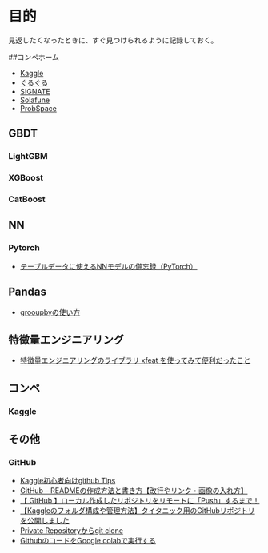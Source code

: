 # 目的
見返したくなったときに、すぐ見つけられるように記録しておく。

##コンペホーム
- [Kaggle](https://www.kaggle.com/)
- [ぐるぐる](https://www.guruguru.science/competitions)
- [SIGNATE](https://signate.jp/)
- [Solafune](https://solafune.com/#/)
- [ProbSpace](https://prob.space/)

## GBDT

### LightGBM

### XGBoost

### CatBoost


## NN

### Pytorch
- [テーブルデータに使えるNNモデルの備忘録（PyTorch）](https://qiita.com/hirune924/items/82fccd08865f7467339d)

## Pandas
- [grooupbyの使い方](https://qiita.com/propella/items/a9a32b878c77222630ae)


## 特徴量エンジニアリング
- [特徴量エンジニアリングのライブラリ xfeat を使ってみて便利だったこと](https://acro-engineer.hatenablog.com/entry/2020/12/15/120000#6-Aggregation-%E3%81%8C%E7%B0%A1%E5%8D%98%E3%81%AB%E3%81%A7%E3%81%8D%E3%82%8B)

## コンペ

### Kaggle


## その他

### GitHub
- [Kaggle初心者向けgithub Tips](https://qiita.com/ssl_ds_sps/items/bd7a4337f7054c4a1bd2)
- [GitHub – READMEの作成方法と書き方【改行やリンク・画像の入れ方】](https://howpon.com/8334#README)
- [【 GitHub 】ローカル作成したリポジトリをリモートに「Push」するまで！](https://qiita.com/Futo_Horio/items/4d669f695680bc13d5fa)
- [【Kaggleのフォルダ構成や管理方法】タイタニック用のGitHubリポジトリを公開しました](https://upura.hatenablog.com/entry/2018/12/28/225234)
- [Private Repositoryからgit clone](https://github.community/t/clone-private-repo/1371/2)
- [GithubのコードをGoogle colabで実行する](https://qiita.com/Radley/items/b56a651797147c2592e6)

###
